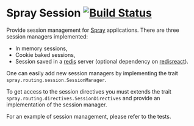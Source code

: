 Spray Session [![Build Status](https://travis-ci.org/gnieh/spray-session.png?branch=master)](https://travis-ci.org/gnieh/spray-session)
=============

Provide session management for [Spray](http://spray.io/) applications.
There are three session managers implemented:
 - In memory sessions,
 - Cookie baked sessions,
 - Session saved in a [redis](http://redis.io/) server (optional dependency on [redisreact](https://github.com/debasishg/scala-redis-nb/)).

One can easily add new session managers by implementing the trait `spray.routing.session.SessionManager`.

To get access to the session directives you must extends the trait `spray.routing.directives.SessionDirectives` and provide an implementation of the session manager.

For an example of session management, please refer to the tests.
